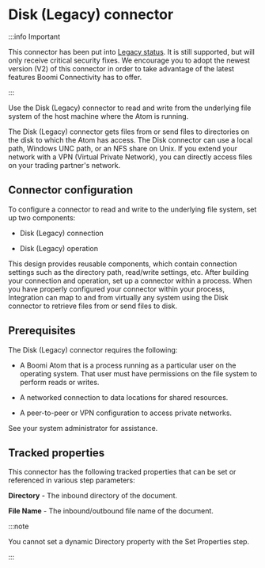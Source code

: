 # Disk (Legacy) connector 

<head>
  <meta name="guidename" content="Integration"/>
  <meta name="context" content="GUID-34be262f-1a01-4b6b-8a68-9ce01db946ee"/>
</head>

:::info Important

This connector has been put into [Legacy status](../../Platform/atm-Feature_release_stages_00d83b66-e5db-4038-8398-fcaead4be12d.md). It is still supported, but will only receive critical security fixes. We encourage you to adopt the newest version (V2) of this connector in order to take advantage of the latest features Boomi Connectivity has to offer.

:::

Use the Disk (Legacy) connector to read and write from the underlying file system of the host machine where the Atom is running.

The Disk (Legacy) connector gets files from or send files to directories on the disk to which the Atom has access. The Disk connector can use a local path, Windows UNC path, or an NFS share on Unix. If you extend your network with a VPN \(Virtual Private Network\), you can directly access files on your trading partner's network.

## Connector configuration 

To configure a connector to read and write to the underlying file system, set up two components:

-   Disk (Legacy) connection

-   Disk (Legacy) operation


This design provides reusable components, which contain connection settings such as the directory path, read/write settings, etc. After building your connection and operation, set up a connector within a process. When you have properly configured your connector within your process, Integration can map to and from virtually any system using the Disk connector to retrieve files from or send files to disk.

## Prerequisites 

The Disk (Legacy) connector requires the following:

-   A Boomi Atom that is a process running as a particular user on the operating system. That user must have permissions on the file system to perform reads or writes.

-   A networked connection to data locations for shared resources.

-   A peer-to-peer or VPN configuration to access private networks.


See your system administrator for assistance.

## Tracked properties 

This connector has the following tracked properties that can be set or referenced in various step parameters:



**Directory** - 
The inbound directory of the document.

**File Name** - 
The inbound/outbound file name of the document.


:::note

You cannot set a dynamic Directory property with the Set Properties step.

:::